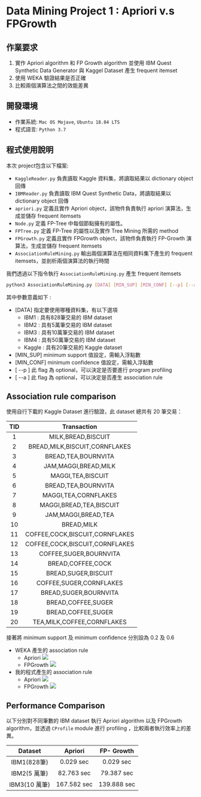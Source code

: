 # Data Mining Project 1 : Apriori v.s FPGrowth
## 作業要求
1. 實作 Apriori algorithm 和 FP Growth algorithm 並使用 IBM Quest Synthetic Data Generator 與 Kaggel Dataset 產生 frequent itemset
2. 使用 WEKA 驗證結果是否正確
3. 比較兩個演算法之間的效能差異

## 開發環境
- 作業系統: `Mac OS Mojave`, `Ubuntu 18.04 LTS`
- 程式語言: `Python 3.7`

## 程式使用說明
本次 project包含以下檔案:  
- `KaggleReader.py`
    負責讀取 Kaggle 資料集，將讀取結果以 dictionary object 回傳
- `IBMReader.py`
    負責讀取 IBM Quest Synthetic Data，將讀取結果以 dictionary object 回傳
- `apriori.py`
    定義且實作 Apriori object，該物件負責執行 apriori 演算法，生成並儲存 frequent itemsets
- `Node.py`
    定義 FP-Tree 中每個節點擁有的屬性。
- `FPTree.py`
    定義 FP-Tree 的屬性以及實作 Tree Mining 所需的 method
- `FPGrowth.py`
    定義且實作 FPGrowth object，該物件負責執行 FP-Growth 演算法，生成並儲存 frequent itemsets
- `AssociationRuleMining.py`
    輸出兩個演算法在相同資料集下產生的 frequent itemsets，並剖析兩個演算法的執行時間

我們透過以下指令執行 `AssociationRuleMining.py` 產生 frequent itemsets  
```bash
python3 AssociationRuleMining.py [DATA] [MIN_SUP] [MIN_CONF] [--p] [--a]
```
其中參數意義如下 :  
- [DATA]
    指定要使用哪種資料集，有以下選項
    - IBM1 : 具有828筆交易的 IBM dataset
    - IBM2 : 具有5萬筆交易的 IBM dataset
    - IBM3 : 具有10萬筆交易的 IBM dataset
    - IBM4 : 具有50萬筆交易的 IBM dataset
    - Kaggle : 具有20筆交易的 Kaggle dataset
- [MIN_SUP]
    minimum support 值設定，需輸入浮點數
- [MIN_CONF]
    minimum confidence 值設定，需輸入浮點數
- [ --p ]
    此 flag 為 optional，可以決定是否要進行 program profiling
- [ --a ]
    此 flag 為 optional，可以決定是否產生 association rule
## Association rule comparison
使用自行下載的 Kaggle Dataset 進行驗證，此 dataset 總共有 20 筆交易：


| TID        | Transaction |
| :--------: | :--------: | 
| 1          | MILK,BREAD,BISCUIT     |
| 2          | BREAD,MILK,BISCUIT,CORNFLAKES|
| 3          | BREAD,TEA,BOURNVITA |
| 4          | JAM,MAGGI,BREAD,MILK |
| 5          | MAGGI,TEA,BISCUIT |
| 6          | BREAD,TEA,BOURNVITA |
| 7          | MAGGI,TEA,CORNFLAKES |
| 8          | MAGGI,BREAD,TEA,BISCUIT |
| 9          | JAM,MAGGI,BREAD,TEA |
| 10         | BREAD,MILK          |
| 11         | COFFEE,COCK,BISCUIT,CORNFLAKES |
| 12         | COFFEE,COCK,BISCUIT,CORNFLAKES |
| 13         | COFFEE,SUGER,BOURNVITA |
| 14         | BREAD,COFFEE,COCK |
| 15         | BREAD,SUGER,BISCUIT |
| 16         | COFFEE,SUGER,CORNFLAKES |
| 17         | BREAD,SUGER,BOURNVITA |
| 18         | BREAD,COFFEE,SUGER |
| 19         | BREAD,COFFEE,SUGER |
| 20         | TEA,MILK,COFFEE,CORNFLAKES |

接著將 minimum support 及 minimum confidence 分別設為 0.2 及 0.6
 - WEKA 產生的 association rule 
    - Apriori 
    ![](https://i.imgur.com/4hd7CPw.png)
    - FPGrowth
    ![](https://i.imgur.com/2Hjkkll.png)
- 我的程式產生的 association rule
    - Apriori
    ![](https://i.imgur.com/BaINvVH.png)
    - FPGrowth
    ![](https://i.imgur.com/XTamQUa.png)

## Performance Comparison
以下分別對不同筆數的 IBM dataset 執行 Apriori algorithm 以及 FPGrowth algorithm，並透過 `CProfile` module 進行 profiling ，比較兩者執行效率上的差異。


| Dataset         | Apriori    | FP- Growth |
| :--------:      | :--------: | :--------: |
| IBM1(828筆)     | 0.029 sec   | 0.029 sec|
| IBM2(5 萬筆)    |  82.763 sec | 79.387 sec|
| IBM3(10 萬筆)   | 167.582 sec | 139.888 sec| 
